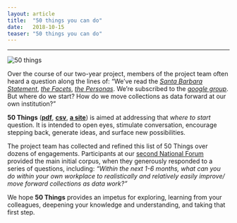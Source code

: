 ```yaml
---
layout: article
title:  "50 things you can do"
date:   2018-10-15 
teaser: "50 things you can do"
---
```

---
![50 things](http://collectionsasdata.github.io/50things/50-things-stamp-logo.png)

Over the course of our two-year project, members of the project team often heard a question along the lines of: “We’ve read the [*Santa Barbara Statement*](https://collectionsasdata.github.io/statement/), [*the Facets*](https://collectionsasdata.github.io/facets/), [*the Personas*](https://collectionsasdata.github.io/personas/). We’re subscribed to the [*google group*](https://groups.google.com/forum/#!forum/collectionsasdata). But where do we start? How do we move collections as data forward at our own institution?”

**50 Things** ([**pdf**](http://collectionsasdata.github.io/50things/50_things.pdf), [**csv**](http://collectionsasdata.github.io/50things/50things.csv), [**a site**](https://collectionsasdata.github.io/50things/)) is aimed at addressing that *where to start* question. It is intended to open eyes, stimulate conversation, encourage stepping back, generate ideas, and surface new possibilities. 

The project team has collected and refined this list of 50 Things over dozens of engagements. Participants at our [second National Forum](https://collectionsasdata.github.io/partners/) provided the main initial corpus, when they generously responded to a series of questions, including: *“Within the next 1-6 months, what can you do within your own workplace to realistically and relatively easily improve/ move forward collections as data work?”*

We hope **50 Things** provides an impetus for exploring, learning from your colleagues, deepening your knowledge and understanding, and taking that first step.
